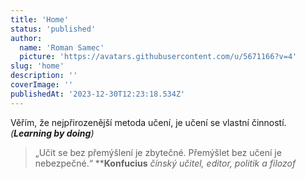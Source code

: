 ```yaml
---
title: 'Home'
status: 'published'
author:
  name: 'Roman Samec'
  picture: 'https://avatars.githubusercontent.com/u/5671166?v=4'
slug: 'home'
description: ''
coverImage: ''
publishedAt: '2023-12-30T12:23:18.534Z'
---
```


Věřím, že nejpřirozenější metoda učení, je učení se vlastní činností.*(**Learning by doing**)*

> „Učit se bez přemýšlení je zbytečné. Přemýšlet bez učení je nebezpečné.“
> ****Konfucius** *čínský učitel, editor, politik a filozof* 

 